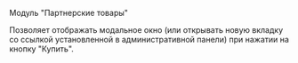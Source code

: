 Модуль "Партнерские товары"

Позволяет отображать модальное окно (или открывать новую вкладку со ссылкой установленной в административной панели) при нажатии на кнопку "Купить".
